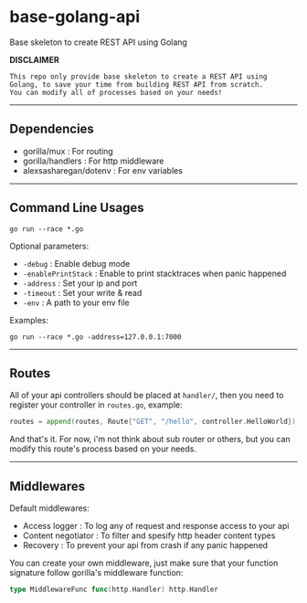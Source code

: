# base-golang-api
Base skeleton to create REST API using Golang

**DISCLAIMER**

```
This repo only provide base skeleton to create a REST API using
Golang, to save your time from building REST API from scratch.
You can modify all of processes based on your needs!
```

---

## Dependencies 

- gorilla/mux       : For routing
- gorilla/handlers  : For http middleware
- alexsasharegan/dotenv : For env variables

---

## Command Line Usages

```
go run --race *.go
```

Optional parameters:
- `-debug` : Enable debug mode
- `-enablePrintStack` : Enable to print stacktraces when panic happened
- `-address` : Set your ip and port
- `-timeout` : Set your write & read
- `-env` : A path to your env file

Examples:

```
go run --race *.go -address=127.0.0.1:7000
```
---

## Routes 

All of your api controllers should be placed at `handler/`, then you need to
register your controller in `routes.go`, example:

```go
routes = append(routes, Route{"GET", "/hello", controller.HelloWorld})
```

And that's it.  For now, i'm not think about sub router or others, but you can 
modify this route's process based on your needs.

---

## Middlewares

Default middlewares:

- Access logger : To log any of request and response access to your api
- Content negotiator : To filter and spesify http header content types
- Recovery : To prevent your api from crash if any panic happened

You can create your own middleware, just make sure that your function signature 
follow gorilla's middleware function:

```go
type MiddlewareFunc func(http.Handler) http.Handler
```